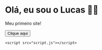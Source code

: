 <!DOCTYPE html>
<html lang="pt-BR">
<head>
    <meta charset="UTF-8">
    <title>Lucas P1</title>
    <link rel="stylesheet" href="style.css">
</head>
<body>
    <h1>Olá, eu sou o Lucas 👨‍💻</h1>
    <p>Meu primeiro site!</p>
    <button onclick="clicou()">Clique aqui</button>

    <script src="script.js"></script>
</body>
</html>

